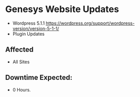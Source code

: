 # Genesys Website Updates

 - Wordpress 5.1.1 https://wordpress.org/support/wordpress-version/version-5-1-1/
 - Plugin Updates
 
 ## Affected
 
 - All Sites
 
 ## Downtime Expected:
 
 - 0 Hours.
